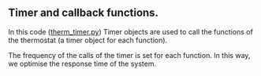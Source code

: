 ## Timer and callback functions.

In this code ([therm_timer.py](therm_timer.py)) Timer objects are used to call the functions of the thermostat (a timer object for each function).

The frequency of the calls of the timer is set for each function. In this way, we optimise the response time of the system.
